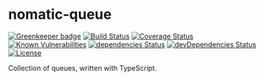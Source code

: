 # nomatic-queue

[![Greenkeeper badge](https://badges.greenkeeper.io/bdfoster/nomatic-queue.svg)](https://greenkeeper.io/)
[![Build Status](https://img.shields.io/travis/bdfoster/nomatic-queue/master.svg)](https://travis-ci.org/bdfoster/nomatic-queue)
[![Coverage Status](https://coveralls.io/repos/github/bdfoster/nomatic-queue/badge.svg?branch=master)](https://coveralls.io/github/bdfoster/nomatic-queue?branch=master)
[![Known Vulnerabilities](https://snyk.io/test/github/bdfoster/nomatic-queue/badge.svg)](https://snyk.io/test/github/bdfoster/nomatic-queue)
[![dependencies Status](https://david-dm.org/bdfoster/nomatic-queue/status.svg)](https://david-dm.org/bdfoster/nomatic-queue)
[![devDependencies Status](https://david-dm.org/bdfoster/nomatic-queue/dev-status.svg)](https://david-dm.org/bdfoster/nomatic-queue?type=dev)
[![License](https://img.shields.io/github/license/bdfoster/nomatic-queue.svg)](https://github.com/bdfoster/nomatic-data/blob/master/LICENSE)

Collection of queues, written with TypeScript.
